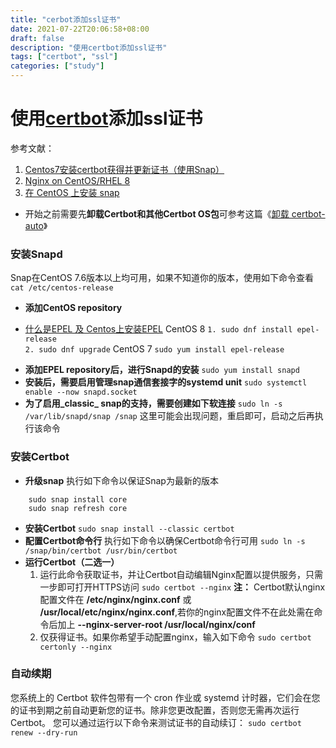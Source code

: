 ```yaml
---
title: "cerbot添加ssl证书"
date: 2021-07-22T20:06:58+08:00
draft: false
description: "使用certbot添加ssl证书"
tags: ["certbot", "ssl"]
categories: ["study"]
---
```

<!--more-->
# 使用[certbot](https://certbot.eff.org/)添加ssl证书
参考文献：
1.  [Centos7安装certbot获得并更新证书（使用Snap）](https://blog.csdn.net/AlistairEd/article/details/113804554)
2.  [Nginx on CentOS/RHEL 8](https://certbot.eff.org/lets-encrypt/centosrhel8-nginx.html)
3. [在 CentOS 上安装 snap](https://snapcraft.io/docs/installing-snap-on-centos)
-   开始之前需要先**卸载Certbot和其他Certbot OS包**可参考这篇《[卸载 certbot-auto](https://certbot.eff.org/docs/uninstall.html)》
### 安装Snapd
Snap在CentOS 7.6版本以上均可用，如果不知道你的版本，使用如下命令查看
`cat /etc/centos-release`
-   **添加CentOS repository**
* [什么是EPEL 及 Centos上安装EPEL](https://zhidao.baidu.com/question/1695420895325401068.html)
CentOS 8
`1. sudo dnf install epel-release `   
`2. sudo dnf upgrade`
CentOS 7
`sudo yum install epel-release`
-  **添加EPEL repository后，进行Snapd的安装**
`sudo yum install snapd`
-   **安装后，需要启用管理snap通信套接字的systemd unit**
`sudo systemctl enable --now snapd.socket`
-   **为了启用_classic_ snap的支持，需要创建如下软连接**
`sudo ln -s /var/lib/snapd/snap /snap`
这里可能会出现问题，重启即可，启动之后再执行该命令

###  安装Certbot
-   **升级snap**
执行如下命令以保证Snap为最新的版本
```
	sudo snap install core
	sudo snap refresh core
```
-   **安装Certbot**
`sudo snap install --classic certbot`
-   **配置Certbot命令行**
执行如下命令以确保Certbot命令行可用
`sudo ln -s /snap/bin/certbot /usr/bin/certbot`
-   **运行Certbot（二选一）**
	1. 运行此命令获取证书，并让Certbot自动编辑Nginx配置以提供服务，只需一步即可打开HTTPS访问
`sudo certbot --nginx`
**注：** Certbot默认nginx配置文件在 **/etc/nginx/nginx.conf** 或 **/usr/local/etc/nginx/nginx.conf**,若你的nginx配置文件不在此处需在命令后加上 **--nginx-server-root /usr/local/nginx/conf**
	2. 仅获得证书。如果你希望手动配置nginx，输入如下命令
`sudo certbot certonly --nginx`

### 自动续期

您系统上的 Certbot 软件包带有一个 cron 作业或 systemd 计时器，它们会在您的证书到期之前自动更新您的证书。除非您更改配置，否则您无需再次运行 Certbot。
您可以通过运行以下命令来测试证书的自动续订：
`sudo certbot renew --dry-run`





